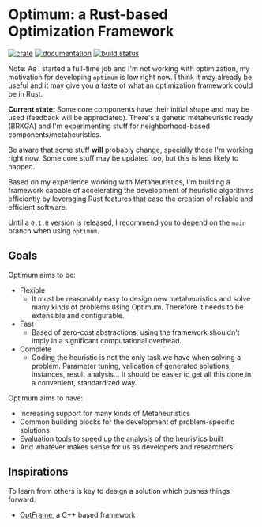 # Optimum: a Rust-based Optimization Framework

[![crate](https://img.shields.io/crates/v/optimum.svg)](https://crates.io/crates/optimum)
[![documentation](https://docs.rs/optimum/badge.svg)](https://docs.rs/optimum)
[![build status](https://github.com/dbofmmbt/optimum/workflows/rust/badge.svg)](https://github.com/dbofmmbt/optimum/actions)

Note: As I started a full-time job and I'm not working with optimization, my motivation for developing `optimum` is low right now. I think it may already be useful and it may give you a taste of what an optimization framework could be in Rust.

**Current state:** Some core components have their initial shape and may be used (feedback will be appreciated). There's a genetic metaheuristic ready (BRKGA) and I'm experimenting stuff for neighborhood-based components/metaheuristics.

Be aware that some stuff **will** probably change, specially those I'm working right now. Some core stuff may be updated too, but this is less likely to happen.

Based on my experience working with Metaheuristics, I'm building a framework capable of accelerating the development of heuristic algorithms efficiently by leveraging Rust features that ease the creation of reliable and efficient software.

Until a `0.1.0` version is released, I recommend you to depend on the `main` branch when using `optimum`.

## Goals

Optimum aims to be:

- Flexible
  - It must be reasonably easy to design new metaheuristics and solve many kinds of problems using Optimum. Therefore it needs to be extensible and configurable.
- Fast
  - Based of zero-cost abstractions, using the framework shouldn't imply in a significant computational overhead.
- Complete
  - Coding the heuristic is not the only task we have when solving a problem. Parameter tuning, validation of generated solutions, instances, result analysis... It should be easier to get all this done in a convenient, standardized way.

Optimum aims to have:

- Increasing support for many kinds of Metaheuristics
- Common building blocks for the development of problem-specific solutions
- Evaluation tools to speed up the analysis of the heuristics built
- And whatever makes sense for us as developers and researchers!

## Inspirations

To learn from others is key to design a solution which pushes things forward.

- [OptFrame](https://github.com/optframe/optframe), a C++ based framework
